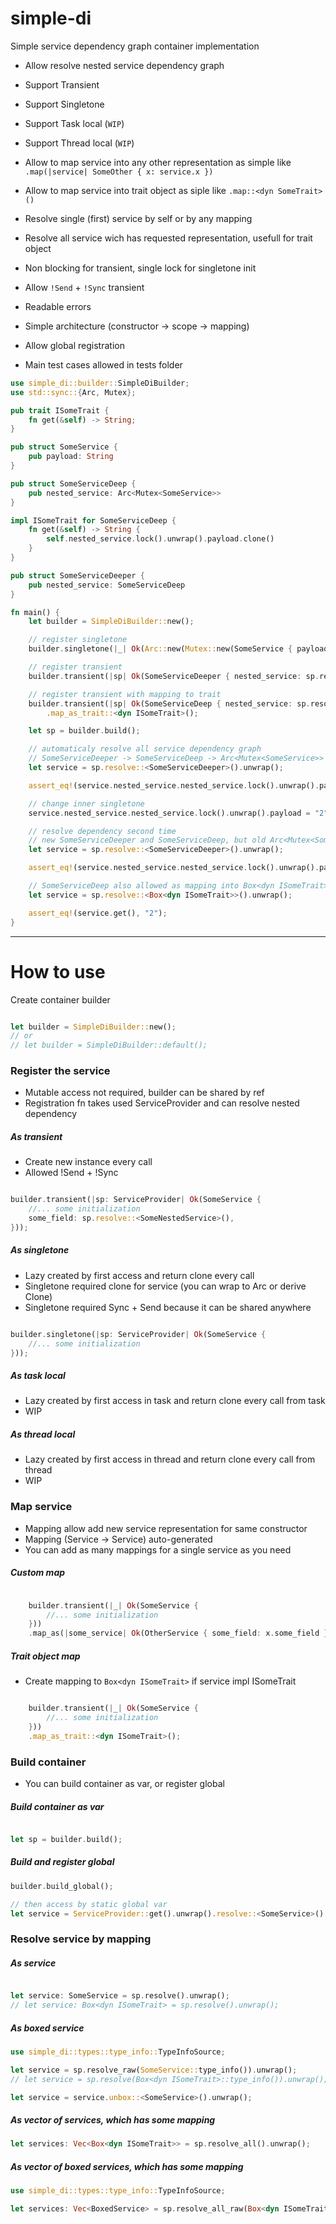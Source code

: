 # simple-di

Simple service dependency graph container implementation

- Allow resolve nested service dependency graph

- Support Transient
- Support Singletone
- Support Task local (`WIP`)
- Support Thread local (`WIP`)

- Allow to map service into any other representation as simple like `.map(|service| SomeOther { x: service.x })`
- Allow to map service into trait object as siple like `.map::<dyn SomeTrait>()`

- Resolve single (first) service by self or by any mapping
- Resolve all service wich has requested representation, usefull for trait object

- Non blocking for transient, single lock for singletone init

- Allow `!Send` + `!Sync` transient

- Readable errors
- Simple architecture (constructor -> scope -> mapping)

- Allow global registration

- Main test cases allowed in tests folder

```rust
use simple_di::builder::SimpleDiBuilder;
use std::sync::{Arc, Mutex};

pub trait ISomeTrait {
    fn get(&self) -> String;
}

pub struct SomeService {
    pub payload: String
}

pub struct SomeServiceDeep {
    pub nested_service: Arc<Mutex<SomeService>>
}

impl ISomeTrait for SomeServiceDeep {
    fn get(&self) -> String {
        self.nested_service.lock().unwrap().payload.clone()
    }
}

pub struct SomeServiceDeeper {
    pub nested_service: SomeServiceDeep
}

fn main() {   
    let builder = SimpleDiBuilder::new();

    // register singletone
    builder.singletone(|_| Ok(Arc::new(Mutex::new(SomeService { payload: "1".to_string() }))));

    // register transient
    builder.transient(|sp| Ok(SomeServiceDeeper { nested_service: sp.resolve()? }));

    // register transient with mapping to trait
    builder.transient(|sp| Ok(SomeServiceDeep { nested_service: sp.resolve()? }))
        .map_as_trait::<dyn ISomeTrait>();

    let sp = builder.build();

    // automaticaly resolve all service dependency graph
    // SomeServiceDeeper -> SomeServiceDeep -> Arc<Mutex<SomeService>>
    let service = sp.resolve::<SomeServiceDeeper>().unwrap();

    assert_eq!(service.nested_service.nested_service.lock().unwrap().payload, "1");

    // change inner singletone
    service.nested_service.nested_service.lock().unwrap().payload = "2".to_string();

    // resolve dependency second time
    // new SomeServiceDeeper and SomeServiceDeep, but old Arc<Mutex<SomeService>>
    let service = sp.resolve::<SomeServiceDeeper>().unwrap();

    assert_eq!(service.nested_service.nested_service.lock().unwrap().payload, "2");

    // SomeServiceDeep also allowed as mapping into Box<dyn ISomeTrait>
    let service = sp.resolve::<Box<dyn ISomeTrait>>().unwrap();

    assert_eq!(service.get(), "2");
}
```

---

# How to use

Create container builder

```rust

let builder = SimpleDiBuilder::new();
// or
// let builder = SimpleDiBuilder::default();
```

### Register the service
- Mutable access not required, builder can be shared by ref
- Registration fn takes used ServiceProvider and can resolve nested dependency 

##### As transient
- Create new instance every call
- Allowed !Send + !Sync

```rust

builder.transient(|sp: ServiceProvider| Ok(SomeService {
    //... some initialization
    some_field: sp.resolve::<SomeNestedService>(),
}));
```

##### As singletone  
- Lazy created by first access and return clone every call
- Singletone required clone for service (you can wrap to Arc or derive Clone)
- Singletone required Sync + Send because it can be shared anywhere

```rust

builder.singletone(|sp: ServiceProvider| Ok(SomeService {
    //... some initialization
}));
```

##### As task local
- Lazy created by first access in task and return clone every call from task
- WIP

##### As thread local
- Lazy created by first access in thread and return clone every call from thread
- WIP


### Map service
- Mapping allow add new service representation for same constructor
- Mapping (Service -> Service) auto-generated
- You can add as many mappings for a single service as you need

##### Custom map

```rust

    builder.transient(|_| Ok(SomeService {
        //... some initialization
    }))
    .map_as(|some_service| Ok(OtherService { some_field: x.some_field }));
```

##### Trait object map
- Create mapping to `Box<dyn ISomeTrait>` if service impl ISomeTrait

```rust

    builder.transient(|_| Ok(SomeService {
        //... some initialization
    }))
    .map_as_trait::<dyn ISomeTrait>();
```

### Build container
- You can build container as var, or register global

##### Build container as var

```rust

let sp = builder.build();
```

##### Build and register global

```rust
builder.build_global();

// then access by static global var
let service = ServiceProvider::get().unwrap().resolve::<SomeService>().unwrap()
```

### Resolve service by mapping

##### As service

```rust

let service: SomeService = sp.resolve().unwrap();
// let service: Box<dyn ISomeTrait> = sp.resolve().unwrap();
```

##### As boxed service

```rust
use simple_di::types::type_info::TypeInfoSource;

let service = sp.resolve_raw(SomeService::type_info()).unwrap();
// let service = sp.resolve(Box<dyn ISomeTrait>::type_info()).unwrap();

let service = service.unbox::<SomeService>().unwrap();
```

##### As vector of services, which has some mapping

```rust
let services: Vec<Box<dyn ISomeTrait>> = sp.resolve_all().unwrap();
```

##### As vector of boxed services, which has some mapping

```rust
use simple_di::types::type_info::TypeInfoSource;

let services: Vec<BoxedService> = sp.resolve_all_raw(Box<dyn ISomeTrait>::type_info()).unwrap();
```
